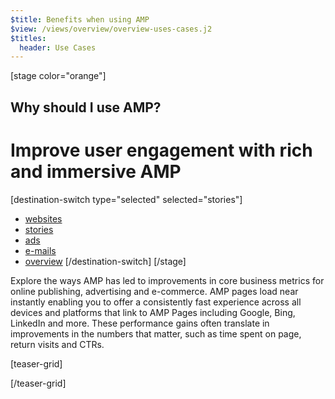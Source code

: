 ```yaml
---
$title: Benefits when using AMP
$view: /views/overview/overview-uses-cases.j2
$titles:
  header: Use Cases
---
```

[stage color="orange"]
<amp-img src="/static/img/stage_placeholder.png" height="500" width="450" layout="responsive" />
## Why should I use AMP?
# Improve user engagement with rich and immersive AMP
[destination-switch type="selected" selected="stories"]
- [websites](/content/amp-dev/overview/use-cases/websites.md)
- [stories](/content/amp-dev/overview/use-cases/stories.md)
- [ads](/content/amp-dev/overview/use-cases/ads.md)
- [e-mails](/content/amp-dev/overview/use-cases/e-mails.md)
- [overview](/content/amp-dev/overview/use-cases/overview.md)
[/destination-switch]
[/stage]

<section class="main">
  <p>Explore the ways AMP has led to improvements in core business metrics for online publishing, advertising and e-commerce. AMP pages load near instantly enabling you to offer a consistently fast experience across all devices and platforms that link to AMP Pages including Google, Bing, LinkedIn and more. These performance gains often translate in improvements in the numbers that matter, such as time spent on page, return visits and CTRs.</p>
</section>

[teaser-grid]
[](content/shared/fill-ins/use-case-3.md)
[](content/shared/fill-ins/use-case-3.md)
[](content/shared/fill-ins/use-case-3.md)
[](content/shared/fill-ins/use-case-3.md)
[](content/shared/fill-ins/use-case-3.md)
[](content/shared/fill-ins/use-case-3.md)

[/teaser-grid]